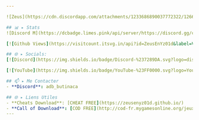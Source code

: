 ```yaml
---

![Zeus](https://cdn.discordapp.com/attachments/1233686890037772322/1266033885666480208/zz.jpg?ex=66a3ad70&is=66a25bf0&hm=16ec68990c16a31ca9ad6e4701ac3da822e78cade4024e9439037b89fd6215f3&)

## 📊 ▸ Stats
![Discord M](https://dcbadge.limes.pink/api/server/https://discord.gg/cod-fr)

[![Github Views](https://visitcount.itsvg.in/api?id=ZeusEnYz01d&label=Views&icon=5&pretty=true)](https://visitcount.itsvg.in)

## 🌐 ▸ Socials:
[![Discord](https://img.shields.io/badge/Discord-%237289DA.svg?logo=discord&logoColor=white)](https://discord.gg/cod-fr) 

[![YouTube](https://img.shields.io/badge/YouTube-%23FF0000.svg?logo=YouTube&logoColor=white)](https://www.youtube.com/@PlutoniumModding)

## 📫 ▸ Me Contacter
- **Discord**: adb_butinaca

## 🌐 ▸ Liens Utiles
- **Cheats Download**: [CHEAT FREE](https://zeusenyz01d.github.io/)
- **Call of Download**: [COD FREE](http://cod-fr.mygamesonline.org/jeux/index.html)
---
```

